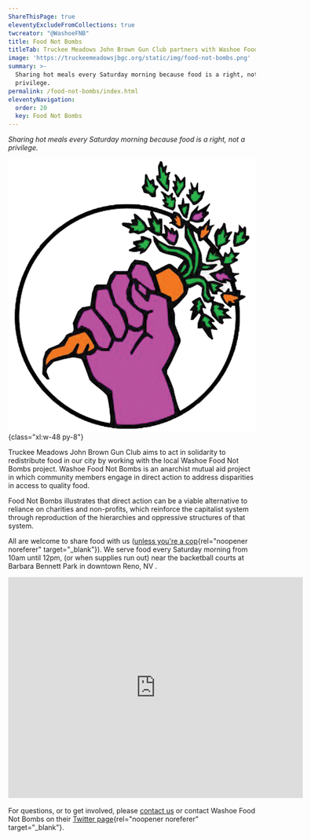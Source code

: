 ```yaml
---
ShareThisPage: true
eleventyExcludeFromCollections: true
twcreator: "@WashoeFNB"
title: Food Not Bombs
titleTab: Truckee Meadows John Brown Gun Club partners with Washoe Food Not Bombs
image: 'https://truckeemeadowsjbgc.org/static/img/food-not-bombs.png'
summary: >-
  Sharing hot meals every Saturday morning because food is a right, not a
  privilege.
permalink: /food-not-bombs/index.html
eleventyNavigation:
  order: 20
  key: Food Not Bombs
---
```

*Sharing hot meals every Saturday morning because food is a right, not a privilege.*

![](/static/img/food-not-bombs.png){class="xl:w-48 py-8"}

Truckee Meadows John Brown Gun Club aims to act in solidarity to redistribute food in our city by working with the local Washoe Food Not Bombs project. Washoe Food Not Bombs is an anarchist mutual aid project in which community members engage in direct action to address disparities in access to quality food.

Food Not Bombs illustrates that direct action can be a viable alternative to reliance on charities and non-profits, which reinforce the capitalist system through reproduction of the hierarchies and oppressive structures of that system.

All are welcome to share food with us ([unless you're a cop](https://aworldwithoutpolice.org/){rel="noopener noreferer" target="_blank"}). We serve food every Saturday morning from 10am until 12pm, (or when supplies run out) near the backetball courts at Barbara Bennett Park in downtown Reno, NV .

<iframe class="iframe py-4 mx-auto" src="https://www.google.com/maps/embed?pb=!1m18!1m12!1m3!1d3077.601763547974!2d-119.81943514877157!3d39.52347691730006!2m3!1f0!2f0!3f0!3m2!1i1024!2i768!4f13.1!3m3!1m2!1s0x809940cb793c1e3b%3A0xcf75f194d6f20c63!2sBarbara%20Bennett%20Park!5e0!3m2!1sen!2sus!4v1586791780197!5m2!1sen!2sus" width="600" height="450" frameborder="0" style="border:0;" allowfullscreen="false" aria-hidden="false" tabindex="0">&nbsp;</iframe>

For questions, or to get involved, please [contact us](/contact/) or contact Washoe Food Not Bombs on their [Twitter page](https://twitter.com/WashoeFNB){rel="noopener noreferer" target="_blank"}.
